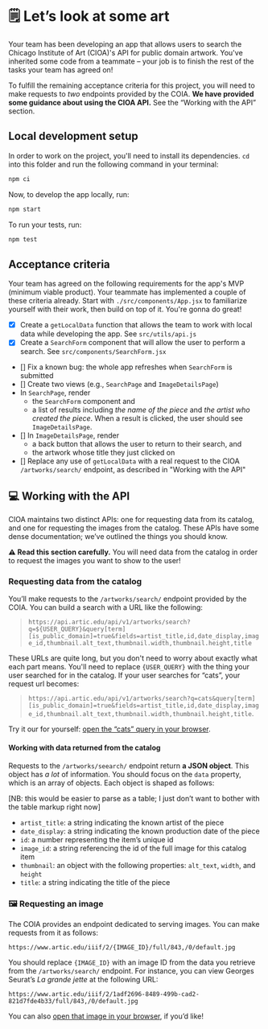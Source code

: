 # 🗒️ Let’s look at some art

Your team has been developing an app that allows users to search the Chicago Institute of Art (CIOA)'s API for public domain artwork. You've inherited some code from a teammate – your job is to finish the rest of the tasks your team has agreed on!

To fulfill the remaining acceptance criteria for this project, you will need to make requests to _two_ endpoints provided by the COIA. **We have provided some guidance about using the CIOA API.** See the “Working with the API” section.

## Local development setup

In order to work on the project, you'll need to install its dependencies. `cd` into this folder and run the following command in your terminal:

```bash
npm ci
```

Now, to develop the app locally, run:

```bash
npm start
```

To run your tests, run:

```bash
npm test
```

## Acceptance criteria

Your team has agreed on the following requirements for the app's MVP (minimum viable product). Your teammate has implemented a couple of these criteria already. Start with `./src/components/App.jsx` to familiarize yourself with their work, then build on top of it. You're gonna do great!

- [x] Create a `getLocalData` function that allows the team to work with local data while developing the app. See `src/utils/api.js`
- [x] Create a `SearchForm` component that will allow the user to perform a search. See `src/components/SearchForm.jsx`
- [] Fix a known bug: the whole app refreshes when `SearchForm` is submitted
- [] Create two views (e.g., `SearchPage` and `ImageDetailsPage`)
- In `SearchPage`, render
  - the `SearchForm` component and
  - a list of results including _the name of the piece_ and _the artist who created the piece_. When a result is clicked, the user should see `ImageDetailsPage`.
- [] In `ImageDetailsPage`, render
  - a back button that allows the user to return to their search, and
  - the artwork whose title they just clicked on
- [] Replace any use of `getLocalData` with a real request to the CIOA
  `/artworks/search/` endpoint, as described in "Working with the API"

## 💻 Working with the API

CIOA maintains two distinct APIs: one for requesting data from its catalog, and one for requesting the images from the catalog. These APIs have some dense documentation; we’ve outlined the things you should know.

**⚠️ Read this section carefully.** You will need data from the catalog in order to request the images you want to show to the user!

### Requesting data from the catalog

You’ll make requests to the `/artworks/search/` endpoint provided by the COIA. You can build a search with a URL like the following:

> `https://api.artic.edu/api/v1/artworks/search?q=${USER_QUERY}&query[term][is_public_domain]=true&fields=artist_title,id,date_display,image_id,thumbnail.alt_text,thumbnail.width,thumbnail.height,title`

These URLs are quite long, but you don't need to worry about exactly what each part means. You'll need to replace `{USER_QUERY}` with the thing your user searched for in the catalog. If your user searches for “cats”, your request url becomes:

> `https://api.artic.edu/api/v1/artworks/search?q=cats&query[term][is_public_domain]=true&fields=artist_title,id,date_display,image_id,thumbnail.alt_text,thumbnail.width,thumbnail.height,title`.

Try it our for yourself: [open the “cats” query in your browser](https://api.artic.edu/api/v1/artworks/search?q=cats&query[term][is_public_domain]=true&fields=artist_title,id,date_display,image_id,thumbnail.alt_text,thumbnail.width,thumbnail.height,title).

#### Working with data returned from the catalog

Requests to the `/artworks/seearch/` endpoint return **a JSON object**. This object has _a lot_ of information. You should focus on the `data` property, which is an array of objects. Each object is shaped as follows:

[NB: this would be easier to parse as a table; I just don’t want to bother with the table markup right now]

- `artist_title`: a string indicating the known artist of the piece
- `date_display`: a string indicating the known production date of the piece
- `id`: a number representing the item’s unique id
- `image_id`: a string referencing the id of the full image for this catalog item
- `thumbnail`: an object with the following properties: `alt_text`, `width`, and `height`
- `title`: a string indicating the title of the piece

### 🖼️ Requesting an image

The COIA provides an endpoint dedicated to serving images. You can make requests from it as follows:

```
https://www.artic.edu/iiif/2/{IMAGE_ID}/full/843,/0/default.jpg
```

You should replace `{IMAGE_ID}` with an image ID from the data you retrieve from the `/artworks/search/` endpoint. For instance, you can view Georges Seurat’s _La grande jette_ at the following URL:

```
https://www.artic.edu/iiif/2/1adf2696-8489-499b-cad2-821d7fde4b33/full/843,/0/default.jpg
```

You can also [open that image in your browser](https://www.artic.edu/iiif/2/1adf2696-8489-499b-cad2-821d7fde4b33/full/843,/0/default.jpg), if you’d like!
